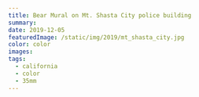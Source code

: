 ```yaml
---
title: Bear Mural on Mt. Shasta City police building
summary:
date: 2019-12-05
featuredImage: /static/img/2019/mt_shasta_city.jpg
color: color
images:
tags:
  - california
  - color
  - 35mm
---
```

